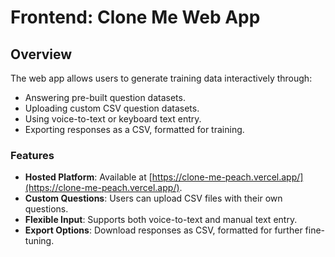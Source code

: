 # Frontend: Clone Me Web App

## Overview
The web app allows users to generate training data interactively through:
- Answering pre-built question datasets.
- Uploading custom CSV question datasets.
- Using voice-to-text or keyboard text entry.
- Exporting responses as a CSV, formatted for training.

### Features
- **Hosted Platform**: Available at [https://clone-me-peach.vercel.app/](https://clone-me-peach.vercel.app/).
- **Custom Questions**: Users can upload CSV files with their own questions.
- **Flexible Input**: Supports both voice-to-text and manual text entry.
- **Export Options**: Download responses as CSV, formatted for further fine-tuning.
